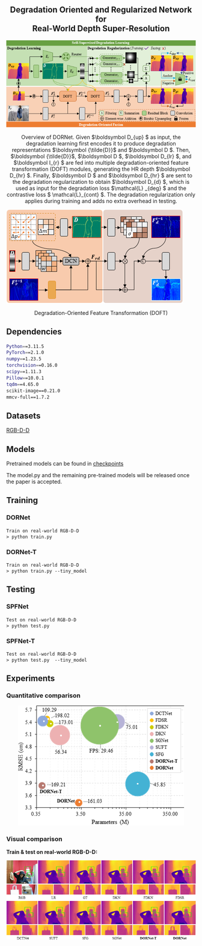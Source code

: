 <p align="center">
<h2 align="center"> Degradation Oriented and Regularized Network for <br> Real-World Depth Super-Resolution </h2>



![model](Figs/Pipeline.png)

<center>Overview of DORNet. Given $\boldsymbol D_{up} $ as input, the degradation learning first encodes it to produce degradation representations $\boldsymbol {\tilde{D}}$  and $\boldsymbol D $. Then, $\boldsymbol {\tilde{D}}$,  $\boldsymbol D $, $\boldsymbol D_{lr} $, and $\boldsymbol I_{r} $ are fed into multiple degradation-oriented feature transformation (DOFT) modules, generating the HR depth $\boldsymbol D_{hr} $. Finally, $\boldsymbol D $ and $\boldsymbol D_{hr} $ are sent to the degradation regularization to obtain $\boldsymbol D_{d} $, which is used as input for the degradation loss $\mathcal{L} _{deg} $ and the contrastive loss $ \mathcal{L}_{cont} $. The degradation regularization only applies during training and adds no extra overhead in testing.</center>

![model](Figs/DOFT.png)

<center>Degradation-Oriented Feature Transformation (DOFT)</center>


## Dependencies

```bash
Python==3.11.5
PyTorch==2.1.0
numpy==1.23.5 
torchvision==0.16.0
scipy==1.11.3
Pillow==10.0.1
tqdm==4.65.0
scikit-image==0.21.0
mmcv-full==1.7.2
```

## Datasets

[RGB-D-D](https://github.com/lingzhi96/RGB-D-D-Dataset)

## Models

Pretrained models can be found in  <a href="https://drive.google.com/drive/folders/1njJPTCmfe4YhLN-95awFrN2RhW5ThRdh?usp=sharing">checkpoints</a>

The model.py and the remaining pre-trained models will be released once the paper is accepted.

## Training

### DORNet

```
Train on real-world RGB-D-D
> python train.py
```

### DORNet-T

```
Train on real-world RGB-D-D
> python train.py --tiny_model
```

## Testing

### SPFNet

```
Test on real-world RGB-D-D
> python test.py
```

### SPFNet-T

```
Test on real-world RGB-D-D
> python test.py  --tiny_model
```

## Experiments

### Quantitative comparison

<p align="center">
<img src="Figs/Params_Time.png"/>
</p>


### Visual comparison

<b>Train & test on real-world RGB-D-D: <b/>

<p align="center">
<img src="Figs/RGBDD.png"/>
</p>

